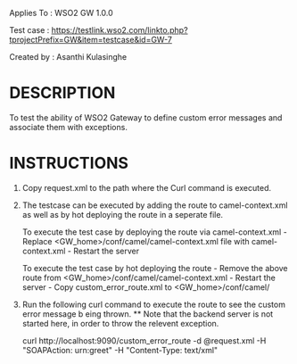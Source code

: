 Applies To	: WSO2 GW 1.0.0

Test case	: https://testlink.wso2.com/linkto.php?tprojectPrefix=GW&item=testcase&id=GW-7

Created by	: Asanthi Kulasinghe


DESCRIPTION
===========

To test the ability of WSO2 Gateway to define custom error messages and associate them with exceptions.

INSTRUCTIONS
============

1. Copy request.xml to the path where the Curl command is executed.

2. The testcase can be executed by adding the route to camel-context.xml as well as by hot deploying the route in a seperate file.

	To execute the test case by deploying the route via camel-context.xml
	   - Replace <GW_home>/conf/camel/camel-context.xml file with camel-context.xml
	   - Restart the server

	To execute the test case by hot deploying the route
	   - Remove the above route from <GW_home>/conf/camel/camel-context.xml
	   - Restart the server 
	   - Copy custom_error_route.xml to <GW_home>/conf/camel/ 

3. Run the following curl command to execute the route to see the custom error message b eing thrown.
   ** Note that the backend server is not started here, in order to throw the relevent exception.
	
	curl http://localhost:9090/custom_error_route  -d @request.xml -H "SOAPAction: urn:greet" -H "Content-Type: text/xml"

